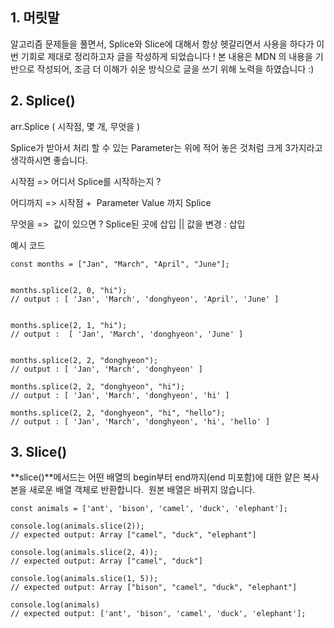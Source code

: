## **1\. 머릿말**

알고리즘 문제들을 풀면서, Splice와 Slice에 대해서 항상 헷갈리면서 사용을 하다가 이번 기회로 제대로 정리하고자 글을 작성하게 되었습니다 ! 본 내용은 MDN 의 내용을 기반으로 작성되어, 조금 더 이해가 쉬운 방식으로 글을 쓰기 위해 노력을 하였습니다 :)

## **2\. Splice()**

arr.Splice ( 시작점, 몇 개, 무엇을 )

Splice가 받아서 처리 할 수 있는 Parameter는 위에 적어 놓은 것처럼 크게 3가지라고 생각하시면 좋습니다.

시작점 => 어디서 Splice를 시작하는지 ?

어디까지 => 시작점 +  Parameter Value 까지 Splice

무엇을 =>  값이 있으면 ? Splice된 곳에 삽입 || 값을 변경 : 삽입

예시 코드

```
const months = ["Jan", "March", "April", "June"];


months.splice(2, 0, "hi");
// output : [ 'Jan', 'March', 'donghyeon', 'April', 'June' ]


months.splice(2, 1, "hi");
// output :  [ 'Jan', 'March', 'donghyeon', 'June' ]


months.splice(2, 2, "donghyeon");
// output : [ 'Jan', 'March', 'donghyeon' ]

months.splice(2, 2, "donghyeon", "hi");
// output : [ 'Jan', 'March', 'donghyeon', 'hi' ]

months.splice(2, 2, "donghyeon", "hi", "hello");
// output : [ 'Jan', 'March', 'donghyeon', 'hi', 'hello' ]
```

## **3\. Slice()**

**slice()**메서드는 어떤 배열의 begin부터 end까지(end 미포함)에 대한 얕은 복사본을 새로운 배열 객체로 반환합니다.  원본 배열은 바뀌지 않습니다.

```
const animals = ['ant', 'bison', 'camel', 'duck', 'elephant'];

console.log(animals.slice(2));
// expected output: Array ["camel", "duck", "elephant"]

console.log(animals.slice(2, 4));
// expected output: Array ["camel", "duck"]

console.log(animals.slice(1, 5));
// expected output: Array ["bison", "camel", "duck", "elephant"]

console.log(animals)
// expected output: ['ant', 'bison', 'camel', 'duck', 'elephant'];
```
